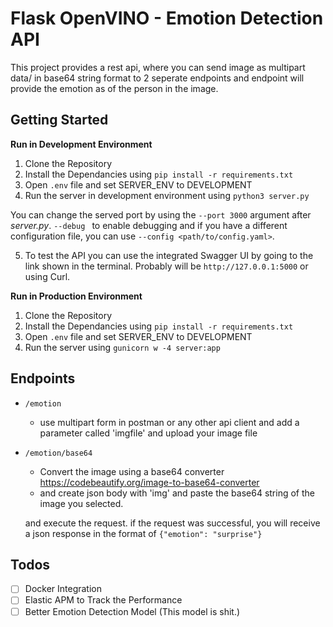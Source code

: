 # Flask OpenVINO - Emotion Detection API

This project provides a rest api, where you can send image as multipart data/ in base64 string format to 2 seperate endpoints and endpoint will provide the emotion as of the person in the image.

## Getting Started

**Run in Development Environment**

1. Clone the Repository
2. Install the Dependancies using `pip install -r requirements.txt`
3. Open `.env` file and set SERVER_ENV to DEVELOPMENT
4. Run the server in development environment using `python3 server.py`

You can change the served port by using the `--port 3000` argument after _server.py_. `--debug ` to enable debugging and if you have a different configuration file, you can use `--config <path/to/config.yaml>`.

5. To test the API you can use the integrated Swagger UI by going to the link shown in the terminal. Probably will be `http://127.0.0.1:5000` or using Curl.

**Run in Production Environment**

1. Clone the Repository
2. Install the Dependancies using `pip install -r requirements.txt`
3. Open `.env` file and set SERVER_ENV to DEVELOPMENT
4. Run the server using `gunicorn w -4 server:app`

## Endpoints

- `/emotion`
  - use multipart form in postman or any other api client and add a parameter called 'imgfile' and upload your image file
- `/emotion/base64`

  - Convert the image using a base64 converter https://codebeautify.org/image-to-base64-converter
  - and create json body with 'img' and paste the base64 string of the image you selected.

  and execute the request. if the request was successful, you will receive a json response in the format of `{"emotion": "surprise"}`

## Todos

- [ ] Docker Integration
- [ ] Elastic APM to Track the Performance
- [ ] Better Emotion Detection Model (This model is shit.)
